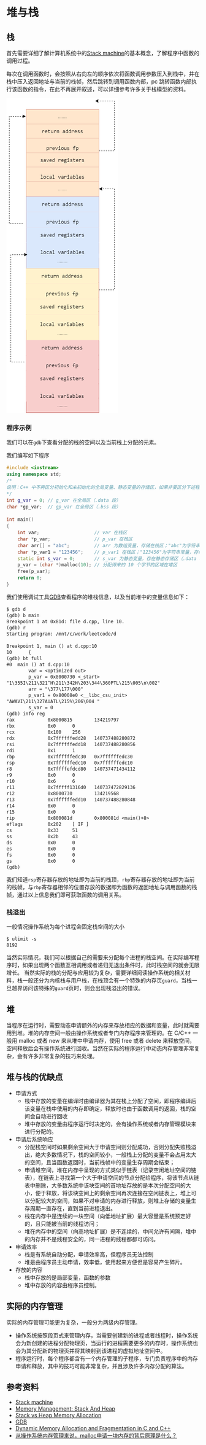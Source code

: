 # 堆与栈

## 栈

首先需要详细了解计算机系统中的[Stack machine](https://www.cp.eng.chula.ac.th/~prabhas//teaching/ca/stack.htm)的基本概念，了解程序中函数的调用过程。

每次在调用函数时，会按照从右向左的顺序依次将函数调用参数压入到栈中，并在栈中压入返回地址与当前的栈帧，然后跳转到调用函数内部，pc 跳转函数内部执行该函数的指令，在此不再展开叙述，可以详细参考许多关于栈模型的资料。

![stack](images/stack.png)

### 程序示例

我们可以在`gdb`下查看分配的栈的空间以及当前栈上分配的元素。

我们编写如下程序

```cpp
#include <iostream>
using namespace std;
/*
说明：C++ 中不再区分初始化和未初始化的全局变量、静态变量的存储区，如果非要区分下述程序标注在了括号中
*/
int g_var = 0; // g_var 在全局区（.data 段）
char *gp_var;  // gp_var 在全局区（.bss 段）

int main()
{
    int var;                    // var 在栈区
    char *p_var;                // p_var 在栈区
    char arr[] = "abc";         // arr 为数组变量，存储在栈区；"abc"为字符串常量，存储在常量区
    char *p_var1 = "123456";    // p_var1 在栈区；"123456"为字符串常量，存储在常量区
    static int s_var = 0;       // s_var 为静态变量，存在静态存储区（.data 段）
    p_var = (char *)malloc(10); // 分配得来的 10 个字节的区域在堆区
    free(p_var);
    return 0;
}
```

我们使用调试工具[GDB](https://sourceware.org/gdb/download/onlinedocs/gdb.pdf)查看程序的堆栈信息，以及当前堆中的变量信息如下：

```text
$ gdb d
(gdb) b main
Breakpoint 1 at 0x81d: file d.cpp, line 10.
(gdb) r
Starting program: /mnt/c/work/leetcode/d

Breakpoint 1, main () at d.cpp:10
10      {
(gdb) bt full
#0  main () at d.cpp:10
        var = <optimized out>
        p_var = 0x8000730 <_start> "1\355I\211\321^H\211\342H\203\344\360PTL\215\005\n\002"
        arr = "\377\177\000"
        p_var1 = 0x80008e0 <__libc_csu_init> "AWAVI\211\327AUATL\215%\206\004 "
        s_var = 0
(gdb) info reg
rax            0x8000815        134219797
rbx            0x0      0
rcx            0x100    256
rdx            0x7ffffffedd28   140737488280872
rsi            0x7ffffffedd18   140737488280856
rdi            0x1      1
rbp            0x7ffffffedc30   0x7ffffffedc30
rsp            0x7ffffffedc10   0x7ffffffedc10
r8             0x7ffffefdcd80   140737471434112
r9             0x0      0
r10            0x6      6
r11            0x7fffff1316d0   140737472829136
r12            0x8000730        134219568
r13            0x7ffffffedd10   140737488280848
r14            0x0      0
r15            0x0      0
rip            0x800081d        0x800081d <main()+8>
eflags         0x202    [ IF ]
cs             0x33     51
ss             0x2b     43
ds             0x0      0
es             0x0      0
fs             0x0      0
gs             0x0      0
(gdb)
```

我们知道`rsp`寄存器存放的地址即为当前的栈顶，`rbp`寄存器存放的地址即为当前的栈帧，与`rbp`寄存器相邻的位置存放的数据即为函数的返回地址与调用函数的栈帧，通过以上信息我们即可获取函数的调用关系。

### 栈溢出

一般情况操作系统为每个进程会固定栈空间的大小

```text
$ ulimit -s 
8192
```

当然实际情况，我们可以根据自己的需要来分配每个进程的栈空间。在实际编写程序时，如果出现两个函数互相调用或者递归无退出条件时，此时栈空间的就会无限增长。
当然实际的栈的分配与应用较为复杂，需要详细阅读操作系统的相关材料，栈一般还分为内核栈与用户栈，在栈顶会有一个特殊的内存页`guard`，当栈一旦越界访问该特殊的`guard`页时，则会出现栈溢出的错误。

## 堆

当程序在运行时，需要动态申请额外的内存来存放相应的数据和变量，此时就需要用到堆。堆的内存空间一般由操作系统或者专门内存程序来管理的。在 C/C++ 一般用 malloc 或者 new 来从堆中申请内存，使用 free 或者 delete 来释放空间，空间释放后会有操作系统进行回收。当然在实际的程序运行中动态内存管理非常复杂，会有许多非常复杂的技巧来处理。

## 堆与栈的优缺点

- 申请方式
  - 栈中存放的变量在编译时由编译器为其在栈上分配了空间，即程序编译后该变量在栈中使用的内存即确定，释放时也由于函数调用的返回，栈的空间会自动进行回收
  - 堆中存放的变量由程序运行时决定的，会有操作系统或者内存管理模块来进行分配的。
- 申请后系统响应
  - 分配栈空间时如果剩余空间大于申请空间则分配成功，否则分配失败栈溢出，绝大多数情况下，栈的空间较小，一般栈上分配的变量不会占用太大的空间，且当函数返回时，当前栈帧中的变量生存周期会结束；
  - 申请堆空间，堆在内存中呈现的方式类似于链表（记录空闲地址空间的链表），在链表上寻找第一个大于申请空间的节点分配给程序，将该节点从链表中删除，大多数系统中该块空间的首地址存放的是本次分配空间的大小，便于释放，将该块空间上的剩余空间再次连接在空闲链表上，堆上可以分配较大的空间，如果不对申请的内存进行释放，则堆上存储的变量生存周期一直存在，直到当前进程退出。
  - 栈在内存中是连续的一块空间（向低地址扩展）最大容量是系统预定好的，且只能被当前的线程访问；
  - 堆在内存中的空间（向高地址扩展）是不连续的，中间允许有间隔，堆中的内存并不是线程安全的，同一进程的线程都都可访问。
- 申请效率
  - 栈是有系统自动分配，申请效率高，但程序员无法控制
  - 堆是由程序员主动申请，效率低，使用起来方便但是容易产生碎片。
- 存放的内容
  - 栈中存放的是局部变量，函数的参数
  - 堆中存放的内容由程序员控制。

## 实际的内存管理

实际的内存管理可能更为复杂，一般分为两级内存管理。

- 操作系统按照段页式来管理内存，当需要创建新的进程或者线程时，操作系统会为新创建的进程分配物理页，当运行的进程需要更多的内存时，操作系统也会为其分配新的物理页并将其映射到该进程的虚拟地址空间中。
- 程序运行时，每个程序都含有一个内存管理的子程序，专门负责程序中的内存申请和释放，其中的技巧可能非常复杂，并且涉及许多内存分配的算法。

## 参考资料

- [Stack machine](https://www.cp.eng.chula.ac.th/~prabhas//teaching/ca/stack.htm)
- [Memory Management: Stack And Heap](https://icarus.cs.weber.edu/~dab/cs1410/textbook/4.Pointers/memory.html)
- [Stack vs Heap Memory Allocation](https://www.geeksforgeeks.org/stack-vs-heap-memory-allocation/)
- [GDB](https://sourceware.org/gdb/download/onlinedocs/gdb.pdf)
- [Dynamic Memory Allocation and Fragmentation in C and C++](https://www.design-reuse.com/articles/25090/dynamic-memory-allocation-fragmentation-c.html)
- [从操作系统内存管理来说，malloc申请一块内存的背后原理是什么？](https://www.zhihu.com/question/33979489)
